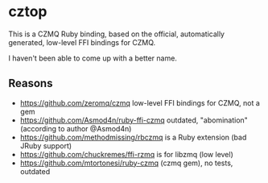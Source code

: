 cztop
=====

This is a CZMQ Ruby binding, based on the official, automatically generated,
low-level FFI bindings for CZMQ.

I haven't been able to come up with a better name.

Reasons
-------

* https://github.com/zeromq/czmq low-level FFI bindings for CZMQ, not a gem
* https://github.com/Asmod4n/ruby-ffi-czmq outdated, "abomination" (according to author @Asmod4n)
* https://github.com/methodmissing/rbczmq is a Ruby extension (bad JRuby support)
* https://github.com/chuckremes/ffi-rzmq is for libzmq (low level)
* https://github.com/mtortonesi/ruby-czmq (czmq gem), no tests, outdated
